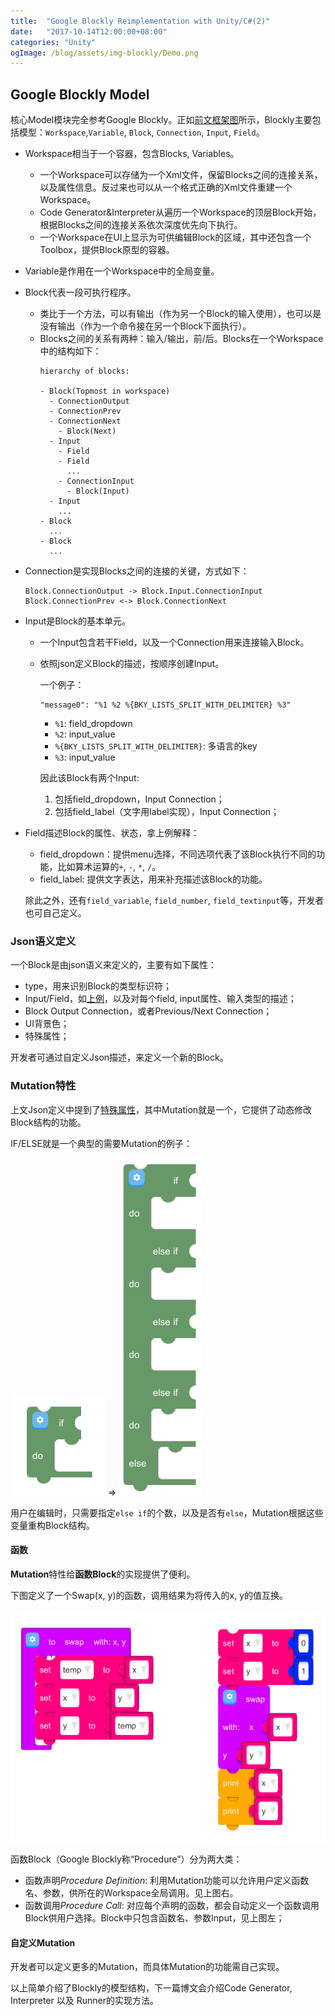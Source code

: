 ```yaml
---
title:  "Google Blockly Reimplementation with Unity/C#(2)"
date:   "2017-10-14T12:00:00+08:00"
categories: "Unity"
ogImage: /blog/assets/img-blockly/Demo.png
---
```


## Google Blockly Model

核心Model模块完全参考Google Blockly。正如[前文框架图]({%POST_URL%}/2017-10-11-blockly-one#section-框架设计)所示，Blockly主要包括模型：`Workspace`,`Variable`, `Block`, `Connection`, `Input`, `Field`。

* Workspace相当于一个容器，包含Blocks, Variables。
  * 一个Workspace可以存储为一个<a id="workspace_xml">Xml</a>文件，保留Blocks之间的连接关系，以及属性信息。反过来也可以从一个格式正确的Xml文件重建一个Workspace。
  * Code Generator&Interpreter从遍历一个Workspace的顶层Block开始，根据Blocks之间的连接关系依次深度优先向下执行。
  * 一个Workspace在UI上显示为可供编辑Block的区域，其中还包含一个Toolbox，提供Block原型的容器。

* Variable是作用在一个Workspace中的全局变量。

* <a id ="block">Block</a>代表一段可执行程序。
  * 类比于一个方法，可以有输出（作为另一个Block的输入使用），也可以是没有输出（作为一个命令接在另一个Block下面执行）。
  * Blocks之间的关系有两种：输入/输出，前/后。Blocks在一个Workspace中的结构如下：
    ```
    hierarchy of blocks:

    - Block(Topmost in workspace)
      - ConnectionOutput
      - ConnectionPrev
      - ConnectionNext
        - Block(Next)
      - Input
        - Field 
        - Field 
          ...
        - ConnectionInput
          - Block(Input)
      - Input
        ...
    - Block
      ...
    - Block
      ...
    ```

* Connection是实现Blocks之间的连接的关键，方式如下： 

  ```
  Block.ConnectionOutput -> Block.Input.ConnectionInput
  Block.ConnectionPrev <-> Block.ConnectionNext
  ```

* Input是Block的基本单元。

  * 一个Input包含若干Field，以及一个Connection用来连接输入Block。

  * 依照json定义Block的描述，按顺序创建Input。

    <a id ="json_message">一个例子：</a>

    ```
    "message0": "%1 %2 %{BKY_LISTS_SPLIT_WITH_DELIMITER} %3"
    ```

    * `%1`: field_dropdown
    * `%2`: input_value
    * `%{BKY_LISTS_SPLIT_WITH_DELIMITER}`: 多语言的key
    * `%3`: input_value

    因此该Block有两个Input:

    1. 包括field_dropdown，Input Connection；
    2. 包括field_label（文字用label实现），Input Connection；

* Field描述Block的属性、状态，拿上例解释：

  * field_dropdown：提供menu选择，不同选项代表了该Block执行不同的功能，比如算术运算的`+`, `-`, `*`, `/`。
  * field_label: 提供文字表达，用来补充描述该Block的功能。

  除此之外，还有`field_variable`, `field_number`, `field_textinput`等，开发者也可自己定义。




### Json语义定义

一个Block是由json语义来定义的，主要有如下属性：

* type，用来识别Block的类型标识符；
* Input/Field，如[上例](#json_message)，以及对每个field, input属性、输入类型的描述；
* Block Output Connection，或者Previous/Next Connection；
* UI背景色；
* <a id="json-special-define">特殊属性</a>；

开发者可通过自定义Json描述，来定义一个新的Block。



### <a id="mutation">Mutation特性</a>

上文Json定义中提到了[特殊属性](#json-special-define)，其中Mutation就是一个，它提供了动态修改Block结构的功能。

IF/ELSE就是一个典型的需要Mutation的例子：

​	![初始结构](/blog/assets/img-blockly/Mutator_IfElse_1.png) => ![Mutate后结构](/blog/assets/img-blockly/Mutator_IfElse_2.png)

用户在编辑时，只需要指定`else if`的个数，以及是否有`else`，Mutation根据这些变量重构Block结构。

#### 函数

**Mutation**特性给**函数Block**的实现提供了便利。

下图定义了一个Swap(x, y)的函数，调用结果为将传入的x, y的值互换。

![函数实现](/blog/assets/img-blockly/Procedure_1.png)

函数Block（Google Blockly称“Procedure”）分为两大类：

* 函数声明*Procedure Definition*: 利用Mutation功能可以允许用户定义函数名、参数，供所在的Workspace全局调用。见上图右。
* 函数调用*Procedure Call*: 对应每个声明的函数，都会自动定义一个函数调用Block供用户选择。Block中只包含函数名、参数Input，见上图左；

#### 自定义Mutation

开发者可以定义更多的Mutation，而具体Mutation的功能需自己实现。



以上简单介绍了Blockly的模型结构，下一篇博文会介绍Code Generator, Interpreter 以及 Runner的实现方法。